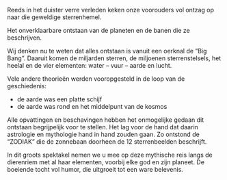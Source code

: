 Reeds in het duister verre verleden keken onze voorouders vol ontzag op naar die geweldige sterrenhemel.

Het onverklaarbare ontstaan van de planeten en de banen die ze beschrijven.

Wij denken nu te weten dat alles ontstaan is vanuit een oerknal de “Big Bang”. Daaruit komen de miljarden sterren, de miljoenen sterrenstelsels, het heelal en de vier elementen: water – vuur – aarde en lucht.

Vele andere theorieën werden vooropgesteld in de loop van de geschiedenis:

* de aarde was een platte schijf
* de aarde was rond en het middelpunt van de kosmos

Alle opvattingen en beschavingen hebben het onmogelijke gedaan dit ontstaan begrijpelijk voor te stellen. Het lag voor de hand dat daarin astrologie en mythologie hand in hand zouden gaan. Zo ontstond de “ZODIAK” die de zonnebaan doorheen de 12 sterrenbeelden beschrijft.

In dit groots spektakel nemen we u mee op deze mythische reis langs de dierenriem met al haar elementen, voorbij elke god en zijn planeet. De boeiende tocht vol humor, die uitgroeit tot een ware belevenis.